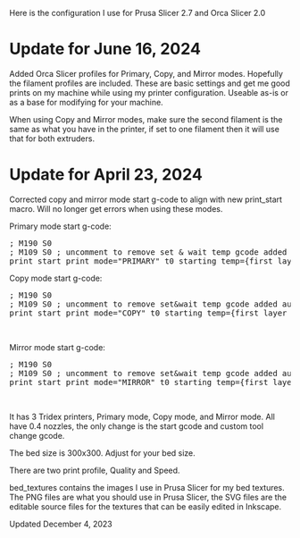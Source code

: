 Here is the configuration I use for Prusa Slicer 2.7 and Orca Slicer 2.0

# Update for June 16, 2024<br>
Added Orca Slicer profiles for Primary, Copy, and Mirror modes. Hopefully the filament profiles are included. These are basic settings and get me good prints on my machine while using my printer configuration. Useable as-is or as a base for modifying for your machine.<br>

When using Copy and Mirror modes, make sure the second filament is the same as what you have in the printer, if set to one filament then it will use that for both extruders.

# Update for April 23, 2024<br>

Corrected copy and mirror mode start g-code to align with new print_start macro. Will no longer get errors when using these modes.<br>

Primary mode start g-code:<br>
<pre>
; M190 S0
; M109 S0 ; uncomment to remove set & wait temp gcode added automatically after this start gcode
print_start print_mode="PRIMARY" t0_starting_temp={first_layer_temperature[0]} t1_starting_temp={first_layer_temperature[1]} ooze_prev={ooze_prevention} initial_tool={initial_extruder}
</pre>

Copy mode start g-code:<br>
<pre>
; M190 S0
; M109 S0 ; uncomment to remove set&wait temp gcode added automatically after this start gcode
print_start print_mode="COPY" t0_starting_temp={first_layer_temperature[0]} t1_starting_temp={first_layer_temperature[1]} t0_printing_temp={temperature[0]} t1_printing_temp={temperature[1]}
</pre>
<br>

Mirror mode start g-code:<br>
<pre>
; M190 S0
; M109 S0 ; uncomment to remove set&wait temp gcode added automatically after this start gcode
print_start print_mode="MIRROR" t0_starting_temp={first_layer_temperature[0]} t1_starting_temp={first_layer_temperature[1]} t0_printing_temp={temperature[0]} t1_printing_temp={temperature[1]}
</pre>
<br>


It has 3 Tridex printers,
Primary mode, Copy mode, and Mirror mode. All have 0.4 nozzles, the only change is the start gcode and custom tool change gcode.

The bed size is 300x300. Adjust for your bed size.

There are two print profile, Quality and Speed.

bed_textures contains the images I use in Prusa Slicer for my bed textures. The PNG files are what you should use in Prusa Slicer, the SVG files are the editable source files for the textures that can be easily edited in Inkscape.

Updated December 4, 2023
